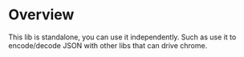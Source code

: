 # Overview

This lib is standalone, you can use it independently. Such as use it to encode/decode JSON with other libs that can drive chrome.
